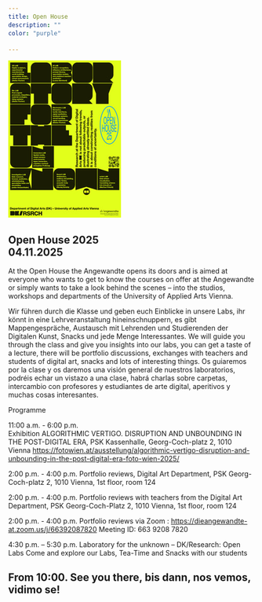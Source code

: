 ```yaml
---
title: Open House
description: ""
color: "purple"

---
```


![](./DK_OH25_1.jpg)

## Open House 2025</br>04.11.2025

At the Open House the Angewandte opens its doors and is aimed at everyone who wants to get to know the courses on offer at the Angewandte or simply wants to take a look behind the scenes – into the studios, workshops and departments of the University of Applied Arts Vienna.

Wir führen durch die Klasse und geben euch Einblicke in unsere Labs, ihr könnt in eine Lehrveranstaltung hineinschnuppern, es gibt Mappengespräche, Austausch mit Lehrenden und Studierenden der Digitalen Kunst, Snacks und jede Menge Interessantes. We will guide you through the class and give you insights into our labs, you can get a taste of a lecture, there will be portfolio discussions, exchanges with teachers and students of digital art, snacks and lots of interesting things. Os guiaremos por la clase y os daremos una visión general de nuestros laboratorios, podréis echar un vistazo a una clase, habrá charlas sobre carpetas, intercambio con profesores y estudiantes de arte digital, aperitivos y muchas cosas interesantes.

Programme

11:00 a.m. - 6:00 p.m.  
Exhibition ALGORITHMIC VERTIGO. DISRUPTION AND UNBOUNDING IN THE POST-DIGITAL ERA, PSK Kassenhalle, Georg-Coch-platz 2, 1010 Vienna
https://fotowien.at/ausstellung/algorithmic-vertigo-disruption-and-unbounding-in-the-post-digital-era-foto-wien-2025/

2:00 p.m. - 4:00 p.m. 
Portfolio reviews, Digital Art Department, PSK Georg-Coch-platz 2, 1010 Vienna, 1st floor, room 124

2:00 p.m. - 4:00 p.m. 
Portfolio reviews with teachers from the Digital Art Department, PSK Georg-Coch-Platz 2, 1010 Vienna, 1st floor, room 124

2:00 p.m. - 4:00 p.m.
Portfolio reviews via Zoom : 
https://dieangewandte-at.zoom.us/j/66392087820
Meeting ID: 663 9208 7820

4:30 p.m. – 5:30 p.m.
Laboratory for the unknown – DK/Research: Open Labs
Come and explore our Labs, Tea-Time and Snacks with our students

## From 10:00. See you there, bis dann, nos vemos, vidimo se!

<!--
## Open House 2024</br>05.11.2024

At the Open House the Angewandte opens its doors and is aimed at everyone who wants to get to know the courses on offer at the Angewandte or simply wants to take a look behind the scenes – into the studios, workshops and departments of the University of Applied Arts Vienna.


On November 5, which is also Guy Fawkes Day & US Election Night, we welcome you at Digitale Kunst with open Labs, open kitchen, open doors. We’ll guide you through the premises; there are donuts, inserts, Q&A, and conversations. Wir empfangen Euch mit open Labs, offener Küche, offenen Türen. Wir führen durch die Klasse, es gibt Donuts, Inserts, Q & A und Gespräche. Le damos la bienvenida con labs abiertos, cocina abierta, puertas abiertas. Te guiamos por los espacios; habrá donuts, inserts, Q&A y conversaciones. Dočekujemo te s otvorene laboratorije, otvorena kuhinja, otvorena vrata. Vodimo vas kroz ucionice! Na raspolaganju su vam slatke krofnice i umetnost! Stojimo vam na raspolaganju ako imate pitanja! (Q & A)

## From 10:00. Open end. See you there, bis dann, nos vemos, vidimo se! -->
